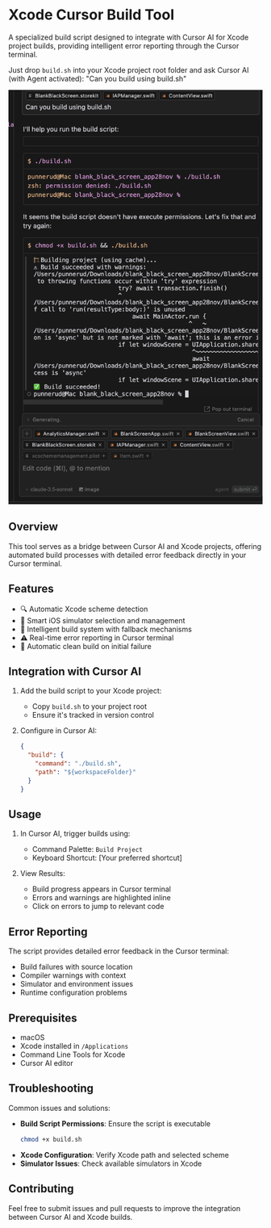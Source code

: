 # Xcode Cursor Build Tool

A specialized build script designed to integrate with Cursor AI for Xcode project builds, providing intelligent error reporting through the Cursor terminal.

Just drop `build.sh` into your Xcode project root folder and ask Cursor AI (with Agent activated): "Can you build using build.sh"

<img src="https://raw.githubusercontent.com/punnerud/xcode_cursor_buildtool/main/assets/build.png" width="600" alt="Build Tool Demo">

## Overview

This tool serves as a bridge between Cursor AI and Xcode projects, offering automated build processes with detailed error feedback directly in your Cursor terminal.

## Features

- 🔍 Automatic Xcode scheme detection
- 📱 Smart iOS simulator selection and management
- 🔄 Intelligent build system with fallback mechanisms
- ⚠️ Real-time error reporting in Cursor terminal
- 🧹 Automatic clean build on initial failure

## Integration with Cursor AI

1. Add the build script to your Xcode project:
   - Copy `build.sh` to your project root
   - Ensure it's tracked in version control

2. Configure in Cursor AI:
   ```json
   {
     "build": {
       "command": "./build.sh",
       "path": "${workspaceFolder}"
     }
   }
   ```

## Usage

1. In Cursor AI, trigger builds using:
   - Command Palette: `Build Project`
   - Keyboard Shortcut: [Your preferred shortcut]

2. View Results:
   - Build progress appears in Cursor terminal
   - Errors and warnings are highlighted inline
   - Click on errors to jump to relevant code

## Error Reporting

The script provides detailed error feedback in the Cursor terminal:

- Build failures with source location
- Compiler warnings with context
- Simulator and environment issues
- Runtime configuration problems

## Prerequisites

- macOS
- Xcode installed in `/Applications`
- Command Line Tools for Xcode
- Cursor AI editor

## Troubleshooting

Common issues and solutions:

- **Build Script Permissions**: Ensure the script is executable
  ```bash
  chmod +x build.sh
  ```
- **Xcode Configuration**: Verify Xcode path and selected scheme
- **Simulator Issues**: Check available simulators in Xcode

## Contributing

Feel free to submit issues and pull requests to improve the integration between Cursor AI and Xcode builds.
